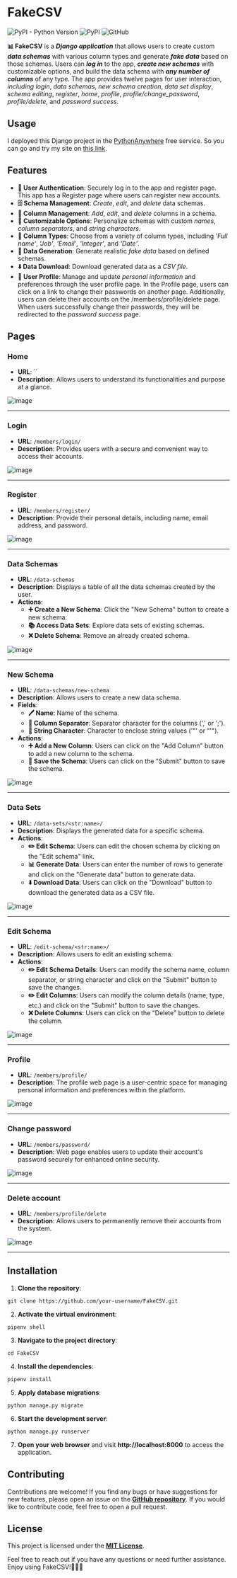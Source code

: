 # FakeCSV
![PyPI - Python Version](https://img.shields.io/pypi/pyversions/faker?style=plastic&color=green)
![PyPI](https://img.shields.io/pypi/v/django?color=orange)
![GitHub](https://img.shields.io/github/license/Kalinka5/FakeCSV?color=blue)


<b>📊 FakeCSV</b> is a <b><i>Django application</i></b> that allows users to create custom <b><i>data schemas</i></b> with various column types and generate <b><i>fake data</i></b> based on those schemas. Users can <b><i>log in</i></b> to the app, <b><i>create new schemas</i></b> with customizable options, and build the data schema with <b><i>any number of columns</i></b> of any type. The app provides twelve pages for user interaction, <i>including login</i>, <i>data schemas</i>, <i>new schema creation</i>, <i>data set display</i>, <i>schema editing</i>, <i>register</i>, <i>home</i>, <i>profile</i>, <i>profile/change_password</i>, <i>profile/delete</i>, and <i>password success</i>.

## Usage
I deployed this Django project in the <a href="https://www.pythonanywhere.com/">PythonAnywhere</a> free service. So you can go and try my site on <a href="https://55kalina55.pythonanywhere.com/">this link</a>.

## Features

- <b>🔐 User Authentication</b>: Securely log in to the app and register page. This app has a Register page where users can register new accounts.
- <b>🗄️ Schema Management</b>: <i>Create</i>, <i>edit</i>, and <i>delete</i> data schemas.
- <b>📝 Column Management</b>: <i>Add</i>, <i>edit</i>, and <i>delete</i> columns in a schema.
- <b>🎨 Customizable Options</b>: Personalize schemas with custom <i>names</i>, <i>column separators</i>, and <i>string characters</i>.
- <b>🔢 Column Types</b>: Choose from a variety of column types, including <i>'Full name'</i>, <i>'Job'</i>, <i>'Email'</i>, <i>'Integer'</i>, and <i>'Date'</i>.
- <b>🔄 Data Generation</b>: Generate realistic <i>fake data</i> based on defined schemas.
- <b>⬇️ Data Download</b>: Download generated data as a <i>CSV file</i>.
- <b>👤 User Profile</b>: Manage and update <i>personal information</i> and preferences through the user profile page. In the Profile page, users can click on a link to change their passwords on another page. Additionally, users can delete their accounts on the /members/profile/delete page. When users successfully change their passwords, they will be redirected to the <i>password success</i> page.

## Pages

### Home

- <b>URL</b>: ``
- <b>Description</b>: Allows users to understand its functionalities and purpose at a glance.

![image](https://github.com/Kalinka5/FakeCSV/assets/106172806/611a0bd9-dd4a-4934-b81e-d8c3cb9c36e6)

<hr>

### Login

- <b>URL</b>: `/members/login/`
- <b>Description</b>: Provides users with a secure and convenient way to access their accounts.

![image](https://github.com/Kalinka5/FakeCSV/assets/106172806/7534ddbb-abb6-4051-9183-95f6a23528e1)

<hr>

### Register

- <b>URL</b>: `/members/register/`
- <b>Description</b>: Provide their personal details, including name, email address, and password.

![image](https://github.com/Kalinka5/FakeCSV/assets/106172806/11ad6a0e-92b5-4311-aa43-8419529963e2)

<hr>

### Data Schemas

- <b>URL</b>: `/data-schemas`
- <b>Description</b>: Displays a table of all the data schemas created by the user.
- <b>Actions</b>:
  - <b>➕ Create a New Schema</b>: Click the "New Schema" button to create a new schema.
  - <b>📚 Access Data Sets</b>: Explore data sets of existing schemas.
  - <b>❌ Delete Schema</b>: Remove an already created schema.

![image](https://github.com/Kalinka5/FakeCSV/assets/106172806/d07c1eda-e68f-4cdb-8e2a-87f4f596c38c)

<hr>

### New Schema

- <b>URL</b>: `/data-schemas/new-schema`
- <b>Description</b>: Allows users to create a new data schema.
- <b>Fields</b>:
  - <b>🖊️ Name</b>: Name of the schema.
  - <b>🔀 Column Separator</b>: Separator character for the columns (',' or ';').
  - <b>📰 String Character</b>: Character to enclose string values ('"' or "'").
- <b>Actions</b>:
  - <b>➕ Add a New Column</b>: Users can click on the "Add Column" button to add a new column to the schema.
  - <b>💾 Save the Schema</b>: Users can click on the "Submit" button to save the schema.

![image](https://github.com/Kalinka5/FakeCSV/assets/106172806/53e1d62f-1881-4ffe-be23-aa035122259a)

<hr>

### Data Sets
- <b>URL</b>: `/data-sets/<str:name>/`
- <b>Description</b>: Displays the generated data for a specific schema.
- <b>Actions</b>:
  - <b>✏️ Edit Schema</b>: Users can edit the chosen schema by clicking on the "Edit schema" link.
  - <b>📊 Generate Data</b>: Users can enter the number of rows to generate and click on the "Generate data" button to generate data.
  - <b>⬇️ Download Data</b>: Users can click on the "Download" button to download the generated data as a CSV file.

![image](https://github.com/Kalinka5/FakeCSV/assets/106172806/e3383094-65a2-403e-9be4-47390c74936f)

<hr>

### Edit Schema

- <b>URL</b>: `/edit-schema/<str:name>/`
- <b>Description</b>: Allows users to edit an existing schema.
- <b>Actions</b>:
  - <b>✏️ Edit Schema Details</b>: Users can modify the schema name, column separator, or string character and click on the "Submit" button to save the changes.
  - <b>✏️ Edit Columns</b>: Users can modify the column details (name, type, etc.) and click on the "Submit" button to save the changes.
  - <b>❌ Delete Columns</b>: Users can click on the "Delete" button to delete the column.

![image](https://github.com/Kalinka5/FakeCSV/assets/106172806/bc5358a3-720d-4d77-8d44-3c4a7cec2375)

<hr>

### Profile

- <b>URL</b>: `/members/profile/`
- <b>Description</b>: The profile web page is a user-centric space for managing personal information and preferences within the platform.

![image](https://github.com/Kalinka5/FakeCSV/assets/106172806/afb0d74d-08bc-48a0-b98e-227a8faca30a)

<hr>

### Change password

- <b>URL</b>: `/members/password/`
- <b>Description</b>: Web page enables users to update their account's password securely for enhanced online security.

![image](https://github.com/Kalinka5/FakeCSV/assets/106172806/cc13d704-45d6-47b9-907f-c7439ee6f1f7)

<hr>

### Delete account

- <b>URL</b>: `/members/profile/delete`
- <b>Description</b>: Allows users to permanently remove their accounts from the system.

![image](https://github.com/Kalinka5/FakeCSV/assets/106172806/92463d0c-472c-4576-9e80-6c8625dcc637)

<hr>

## Installation

1. <b>Clone the repository</b>:
```shell
git clone https://github.com/your-username/FakeCSV.git
```
2. <b>Activate the virtual environment</b>:
```shell
pipenv shell
```
3. <b>Navigate to the project directory</b>:
```shell
cd FakeCSV
```
4. <b>Install the dependencies</b>:
```shell
pipenv install
```
5. <b>Apply database migrations</b>:
```shell
python manage.py migrate
```
6. <b>Start the development server</b>:
```shell
python manage.py runserver
```
7. <b>Open your web browser</b> and visit <b>http://localhost:8000</b> to access the application.

## Contributing
Contributions are welcome! If you find any bugs or have suggestions for new features, please open an issue on the [<b>GitHub repository</b>](https://github.com/Kalinka5/FakeCSV). If you would like to contribute code, feel free to open a pull request.

## License
This project is licensed under the [<b>MIT License</b>](LICENSE).

Feel free to reach out if you have any questions or need further assistance. Enjoy using FakeCSV!👩‍💻🚀
